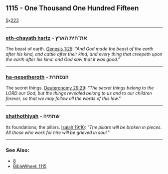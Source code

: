 ## 1115 - One Thousand One Hundred Fifteen
[5](5)x[223](223)

---

### [eth-chayath hartz](/keys/ATh-ChITh.HARTz) - את־חית הארץ
The beast of earth. [Genesis 1:25](https://biblehub.com/genesis/1-25.htm): *"And God made the beast of the earth after his kind, and cattle after their kind, and every thing that creepeth upon the earth after his kind: and God saw that it was good."*

---

### [ha-nesetheroth](/keys/HNSThRTh) - הנסתרת
The secret things. [Deuteronomy 29:29](https://biblehub.com/deuteronomy/29-29.htm): *"The secret things belong to the LORD our God, but the things revealed belong to us and to our children forever, so that we may follow all the words of this law."*

---

### [shathothiyah](/keys/ShThThIH) - שתתיה
Its foundations; the pillars. [Isaiah 19:10](https://biblehub.com/isaiah/19-10.htm): *"The pillars will be broken in pieces. All those who work for hire will be grieved in soul."*

---

### See Also:

- [8](8)
- [BibleWheel: 1115](https://www.biblewheel.com//GR/GR_Database.php?Gem_Number=1115)
